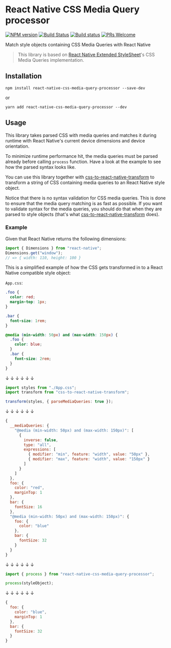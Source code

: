 # React Native CSS Media Query processor

[![NPM version](http://img.shields.io/npm/v/react-native-css-media-query-processor.svg)](https://www.npmjs.org/package/react-native-css-media-query-processor)
[![Build Status](https://travis-ci.org/kristerkari/react-native-css-media-query-processor.svg?branch=master)](https://travis-ci.org/kristerkari/react-native-css-media-query-processor)
[![Build status](https://ci.appveyor.com/api/projects/status/1itowtpn7a51rc5x/branch/master?svg=true)](https://ci.appveyor.com/project/kristerkari/react-native-css-media-query-processor/branch/master)
[![PRs Welcome](https://img.shields.io/badge/PRs-welcome-brightgreen.svg)](https://egghead.io/courses/how-to-contribute-to-an-open-source-project-on-github)

Match style objects containing CSS Media Queries with React Native

> This library is based on [React Native Extended StyleSheet](https://github.com/vitalets/react-native-extended-stylesheet)'s CSS Media Queries implementation.

## Installation

```
npm install react-native-css-media-query-processor --save-dev
```

or

```
yarn add react-native-css-media-query-processor --dev
```

## Usage

This library takes parsed CSS with media queries and matches it during runtime with React Native's current device dimensions and device orientation.

To minimize runtime performance hit, the media queries must be parsed already before calling `process` function. Have a look at the example to see how the parsed syntax looks like.

You can use this library together with [css-to-react-native-transform](https://github.com/kristerkari/css-to-react-native-transform) to transform a string of CSS containing media queries to an React Native style object.

Notice that there is no syntax validation for CSS media queries. This is done to ensure that the media query matching is as fast as possible. If you want to validate syntax for the media queries, you should do that when they are parsed to style objects (that's what [css-to-react-native-transform](https://github.com/kristerkari/css-to-react-native-transform) does).

### Example

Given that React Native returns the following dimensions:

```js
import { Dimensions } from "react-native";
Dimensions.get("window");
// => { width: 110, height: 100 }
```

This is a simplified example of how the CSS gets transformed in to a React Native compatible style object:

`App.css`:

```css
.foo {
  color: red;
  margin-top: 1px;
}

.bar {
  font-size: 1rem;
}

@media (min-width: 50px) and (max-width: 150px) {
  .foo {
    color: blue;
  }
  .bar {
    font-size: 2rem;
  }
}
```

↓ ↓ ↓ ↓ ↓ ↓

```js
import styles from "./App.css";
import transform from "css-to-react-native-transform";

transform(styles, { parseMediaQueries: true });
```

↓ ↓ ↓ ↓ ↓ ↓

```js
{
  __mediaQueries: {
    "@media (min-width: 50px) and (max-width: 150px)": [
      {
        inverse: false,
        type: "all",
        expressions: [
          { modifier: "min", feature: "width", value: "50px" },
          { modifier: "max", feature: "width", value: "150px" }
        ]
      }
    ]
  },
  foo: {
    color: "red",
    marginTop: 1
  },
  bar: {
    fontSize: 16
  },
  "@media (min-width: 50px) and (max-width: 150px)": {
    foo: {
      color: "blue"
    },
    bar: {
      fontSize: 32
    }
  }
}
```

↓ ↓ ↓ ↓ ↓ ↓

```js
import { process } from "react-native-css-media-query-processor";

process(styleObject);
```

↓ ↓ ↓ ↓ ↓ ↓

```js
{
  foo: {
    color: "blue",
    marginTop: 1
  },
  bar: {
    fontSize: 32
  }
}
```
